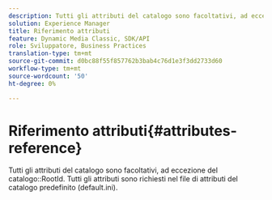 ```yaml
---
description: Tutti gli attributi del catalogo sono facoltativi, ad eccezione del catalogo RootId. Tutti gli attributi sono richiesti nel file di attributi del catalogo predefinito (default.ini).
solution: Experience Manager
title: Riferimento attributi
feature: Dynamic Media Classic, SDK/API
role: Sviluppatore, Business Practices
translation-type: tm+mt
source-git-commit: d0bc88f55f857762b3bab4c76d1e3f3dd2733d60
workflow-type: tm+mt
source-wordcount: '50'
ht-degree: 0%

---
```



# Riferimento attributi{#attributes-reference}

Tutti gli attributi del catalogo sono facoltativi, ad eccezione del catalogo::RootId. Tutti gli attributi sono richiesti nel file di attributi del catalogo predefinito (default.ini).

